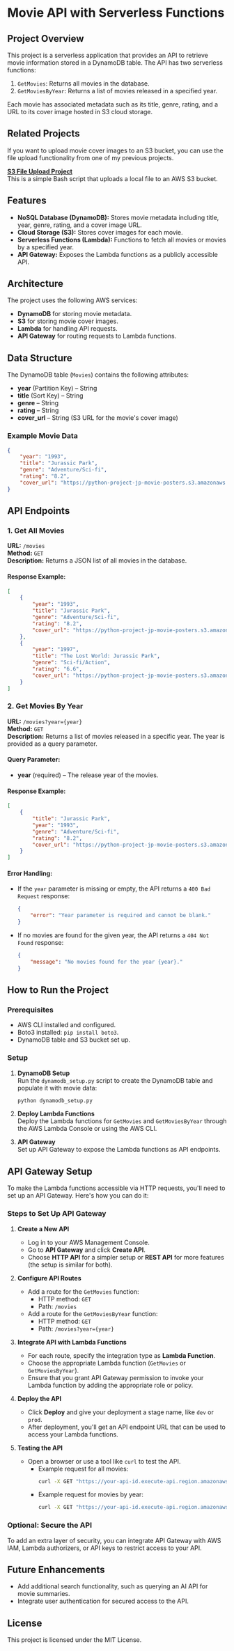 # Movie API with Serverless Functions

## Project Overview
This project is a serverless application that provides an API to retrieve movie information stored in a DynamoDB table. The API has two serverless functions: 
1. `GetMovies`: Returns all movies in the database.
2. `GetMoviesByYear`: Returns a list of movies released in a specified year.

Each movie has associated metadata such as its title, genre, rating, and a URL to its cover image hosted in S3 cloud storage.

## Related Projects

If you want to upload movie cover images to an S3 bucket, you can use the file upload functionality from one of my previous projects. 

**[S3 File Upload Project](https://github.com/lepickel/s3upload)**  
This is a simple Bash script that uploads a local file to an AWS S3 bucket.

## Features
- **NoSQL Database (DynamoDB):** Stores movie metadata including title, year, genre, rating, and a cover image URL.
- **Cloud Storage (S3):** Stores cover images for each movie.
- **Serverless Functions (Lambda):** Functions to fetch all movies or movies by a specified year.
- **API Gateway:** Exposes the Lambda functions as a publicly accessible API.

## Architecture
The project uses the following AWS services:
- **DynamoDB** for storing movie metadata.
- **S3** for storing movie cover images.
- **Lambda** for handling API requests.
- **API Gateway** for routing requests to Lambda functions.

## Data Structure
The DynamoDB table (`Movies`) contains the following attributes:
- **year** (Partition Key) – String
- **title** (Sort Key) – String
- **genre** – String
- **rating** – String
- **cover_url** – String (S3 URL for the movie's cover image)

### Example Movie Data
```json
{
    "year": "1993",
    "title": "Jurassic Park",
    "genre": "Adventure/Sci-fi",
    "rating": "8.2",
    "cover_url": "https://python-project-jp-movie-posters.s3.amazonaws.com/jp1.jpg"
}
```

## API Endpoints

### 1. Get All Movies

**URL:** `/movies`  
**Method:** `GET`  
**Description:** Returns a JSON list of all movies in the database.

#### Response Example:
```json
[
    {
        "year": "1993",
        "title": "Jurassic Park",
        "genre": "Adventure/Sci-fi",
        "rating": "8.2",
        "cover_url": "https://python-project-jp-movie-posters.s3.amazonaws.com/jp1.jpg"
    },
    {
        "year": "1997",
        "title": "The Lost World: Jurassic Park",
        "genre": "Sci-fi/Action",
        "rating": "6.6",
        "cover_url": "https://python-project-jp-movie-posters.s3.amazonaws.com/jp2.jpg"
    }
]
```

### 2. Get Movies By Year

**URL:** `/movies?year={year}`  
**Method:** `GET`  
**Description:** Returns a list of movies released in a specific year. The year is provided as a query parameter.

#### Query Parameter:
- **year** (required) – The release year of the movies.

#### Response Example:
```json
[
    {
        "title": "Jurassic Park",
        "year": "1993",
        "genre": "Adventure/Sci-fi",
        "rating": "8.2",
        "cover_url": "https://python-project-jp-movie-posters.s3.amazonaws.com/jp1.jpg"
    }
]
```

#### Error Handling:
- If the `year` parameter is missing or empty, the API returns a `400 Bad Request` response:
  ```json
  {
      "error": "Year parameter is required and cannot be blank."
  }
  ```

- If no movies are found for the given year, the API returns a `404 Not Found` response:
  ```json
  {
      "message": "No movies found for the year {year}."
  }
  ```

## How to Run the Project

### Prerequisites
- AWS CLI installed and configured.
- Boto3 installed: `pip install boto3`.
- DynamoDB table and S3 bucket set up.

### Setup

1. **DynamoDB Setup**  
   Run the `dynamodb_setup.py` script to create the DynamoDB table and populate it with movie data:
   ```bash
   python dynamodb_setup.py
   ```

2. **Deploy Lambda Functions**  
   Deploy the Lambda functions for `GetMovies` and `GetMoviesByYear` through the AWS Lambda Console or using the AWS CLI.

3. **API Gateway**  
   Set up API Gateway to expose the Lambda functions as API endpoints.

## API Gateway Setup

To make the Lambda functions accessible via HTTP requests, you'll need to set up an API Gateway. Here's how you can do it:

### Steps to Set Up API Gateway

1. **Create a New API**  
   - Log in to your AWS Management Console.
   - Go to **API Gateway** and click **Create API**.
   - Choose **HTTP API** for a simpler setup or **REST API** for more features (the setup is similar for both).

2. **Configure API Routes**
   - Add a route for the `GetMovies` function:
     - HTTP method: `GET`
     - Path: `/movies`
   - Add a route for the `GetMoviesByYear` function:
     - HTTP method: `GET`
     - Path: `/movies?year={year}`

3. **Integrate API with Lambda Functions**
   - For each route, specify the integration type as **Lambda Function**.
   - Choose the appropriate Lambda function (`GetMovies` or `GetMoviesByYear`).
   - Ensure that you grant API Gateway permission to invoke your Lambda function by adding the appropriate role or policy.

4. **Deploy the API**
   - Click **Deploy** and give your deployment a stage name, like `dev` or `prod`.
   - After deployment, you'll get an API endpoint URL that can be used to access your Lambda functions.

5. **Testing the API**
   - Open a browser or use a tool like `curl` to test the API.
     - Example request for all movies:  
       ```bash
       curl -X GET "https://your-api-id.execute-api.region.amazonaws.com/dev/movies"
       ```
     - Example request for movies by year:  
       ```bash
       curl -X GET "https://your-api-id.execute-api.region.amazonaws.com/dev/movies?year=1993"
       ```

### Optional: Secure the API
To add an extra layer of security, you can integrate API Gateway with AWS IAM, Lambda authorizers, or API keys to restrict access to your API.

## Future Enhancements
- Add additional search functionality, such as querying an AI API for movie summaries.
- Integrate user authentication for secured access to the API.

## License
This project is licensed under the MIT License.
